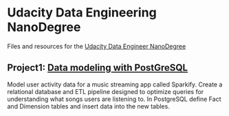 # Udacity Data Engineering NanoDegree

Files and resources for the [Udacity Data Engineer NanoDegree](https://www.udacity.com/course/data-engineer-nanodegree--nd027) &nbsp; 

## Project1: [Data modeling with PostGreSQL](https://github.com/riched158/UdacityDataEngineering/tree/master/datamodelling/project1)

Model user activity data for a music streaming app called Sparkify. Create a relational database and ETL pipeline designed to optimize queries for understanding what songs users are listening to. In PostgreSQL define Fact and Dimension tables and insert data into the new tables.

